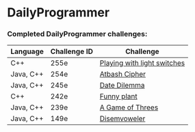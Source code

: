 # DailyProgrammer

### Completed DailyProgrammer challenges:

| Language  | Challenge ID   | Challenge |
| --------- | -------------- | --------- |
| C++ | 255e | [Playing with light switches](https://www.reddit.com/r/dailyprogrammer/comments/46zm8m/20160222_challenge_255_easy_playing_with_light) |
| Java, C++ | 254e | [Atbash Cipher](https://www.reddit.com/r/dailyprogrammer/comments/45w6ad/20160216_challenge_254_easy_atbash_cipher) |
| Java, C++ | 245e | [Date Dilemma](https://www.reddit.com/r/dailyprogrammer/comments/3wshp7/20151214_challenge_245_easy_date_dilemma) |
| C++ | 242e | [Funny plant](https://www.reddit.com/r/dailyprogrammer/comments/3twuwf/20151123_challenge_242_easy_funny_plant) |
| Java, C++ | 239e | [A Game of Threes](https://www.reddit.com/r/dailyprogrammer/comments/3r7wxz/20151102_challenge_239_easy_a_game_of_threes) |
| Java, C++ | 149e | [Disemvoweler](https://www.reddit.com/r/dailyprogrammer/comments/1ystvb/022414_challenge_149_easy_disemvoweler) |





